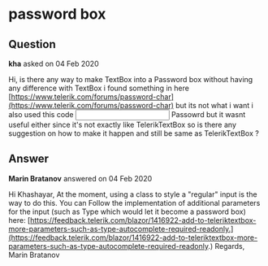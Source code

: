 # password box

## Question

**kha** asked on 04 Feb 2020

Hi, is there any way to make TextBox into a Password box without having any difference with TextBox i found something in here [https://www.telerik.com/forums/password-char](https://www.telerik.com/forums/password-char) but its not what i want i also used this code <span class="k-textbox-container telerik-blazor"> <input id="641f9bd0-2fbe-483d-9279-2da83c4f397a" tabindex="0" type="password" aria-disabled="false" class="k-textbox "> <label for="641f9bd0-2fbe-483d-9279-2da83c4f397a" class="k-label">Passowrd</label> </span> but it wasnt useful either since it's not exactly like TelerikTextBox so is there any suggestion on how to make it happen and still be same as TelerikTextBox ?

## Answer

**Marin Bratanov** answered on 04 Feb 2020

Hi Khashayar, At the moment, using a class to style a "regular" input is the way to do this. You can Follow the implementation of additional parameters for the input (such as Type which would let it become a password box) here: [https://feedback.telerik.com/blazor/1416922-add-to-teleriktextbox-more-parameters-such-as-type-autocomplete-required-readonly.](https://feedback.telerik.com/blazor/1416922-add-to-teleriktextbox-more-parameters-such-as-type-autocomplete-required-readonly.) Regards, Marin Bratanov
